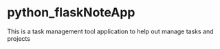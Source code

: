 # python_flaskNoteApp
This is a task management tool application to help out manage tasks and projects
